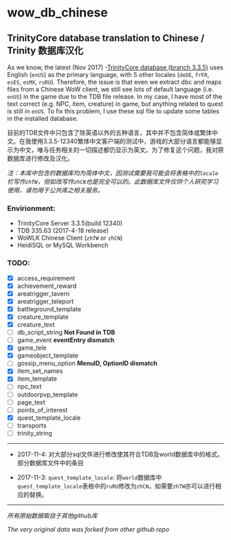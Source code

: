 # wow_db_chinese

## TrinityCore database translation to Chinese / Trinity 数据库汉化


As we know, the latest (Nov 2017) -[TrinityCore database (branch 3.3.5)](https://github.com/TrinityCore/TrinityCore/releases) uses English (`enUS`) as the primary language, with 5 other locales (`deDE`, `frFR`, `esES`, `esMX`, `ruRU`). Therefore, the issue is that even we extract dbc and maps files from a Chinese WoW client, we still see lots of default language (i.e. `enUS`) in the game due to the TDB file release. In my case, I have most of the text correct (e.g. NPC, item, creature) in game, but anything related to quest is still in `enUS`. To fix this problem, I use these sql file to update some tables in the installed database.

目前的TDB文件中只包含了除英语以外的五种语言，其中并不包含简体或繁体中文。在我使用3.3.5-12340繁体中文客户端的测试中，游戏的大部分语言都能够显示为中文，唯与任务相关的一切描述都仍显示为英文。为了修复这个问题，我对原数据库进行修改及汉化。

*注：本库中包含的数据库均为简体中文，因测试需要我可能会将表格中的`locale`栏写作`zhTW`，但如改写作`zhCN`也是完全可以的。此数据库文件仅供个人研究学习使用，请勿用于公共库之相关服务。*

### Envirionment:
* TrinityCore Server 3.3.5(build 12340)
* TDB 335.63 (2017-4-18 release)
* WoWLK Chinese Client (`zhTW` or `zhCN`)
* HeidiSQL or MySQL Workbench

### TODO:

- [x] access_requirement
- [x] achievement_reward
- [x] areatrigger_tavern
- [x] areatrigger_teleport
- [x] battleground_template
- [x] creature_template
- [x] creature_text
- [ ] db_script_string   **Not Found in TDB**
- [ ] game_event   **eventEntry dismatch**
- [x] game_tele
- [x] gameobject_template
- [ ] gossip_menu_option   **MenuID, OptionID dismatch**
- [x] item_set_names
- [x] item_template
- [ ] npc_text
- [ ] outdoorpvp_template
- [ ] page_text
- [ ] points_of_interest
- [x] quest_template_locale
- [ ] transports
- [ ] trinity_string

------

* 2017-11-4: 对大部分sql文件进行修改使其符合TDB及world数据库中的格式。部分数据库文件中的条目

*  2017-11-3: `quest_template_locale`: 将`world`数据库中`quest_template_locale`表格中的`ruRU`修改为`zhCN`，如需要`zhTW`亦可以进行相应的替换。

------

*所有原始数据取自于其他github库*

*The very original data was forked from other github repo*
